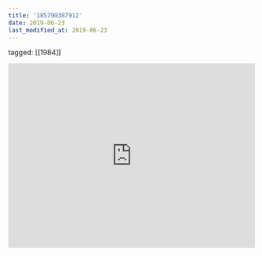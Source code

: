 ```yaml
---
title: '185790387912'
date: 2019-06-23
last_modified_at: 2019-06-23
---
```

tagged: [[1984]]
<iframe allow="accelerometer; autoplay; clipboard-write; encrypted-media; gyroscope; picture-in-picture" allowfullscreen="" frameborder="0" height="375" id="youtube_iframe" src="https://www.youtube.com/embed/l_GMjl3N7l0?feature=oembed&amp;enablejsapi=1&amp;origin=https://safe.txmblr.com&amp;wmode=opaque" width="500"></iframe>